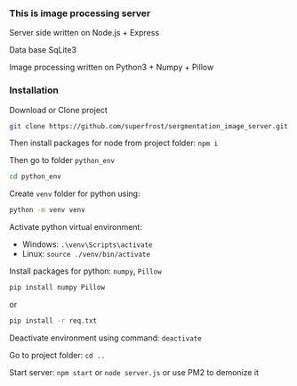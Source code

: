 ### This is image processing server

Server side written on Node.js + Express

Data base SqLite3

Image processing written on Python3 + Numpy + Pillow

### Installation

Download or Clone project
```sh
git clone https://github.com/superfrost/sergmentation_image_server.git
```

Then install packages for node from project folder: `npm i`

Then go to folder `python_env` 
```sh
cd python_env
```

Create `venv` folder for python using: 
```sh
python -m venv venv
```

Activate python virtual environment:
* Windows: `.\venv\Scripts\activate`
* Linux: `source ./venv/bin/activate`

Install packages for python: `numpy`, `Pillow`
 ```sh
 pip install numpy Pillow
 ``` 
 or 
 ```sh
 pip install -r req.txt
 ```

Deactivate environment using command: `deactivate`

Go to project folder: `cd ..`

Start server: `npm start` or `node server.js` or use PM2 to demonize it
